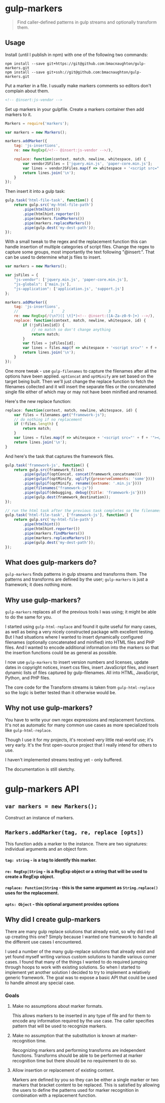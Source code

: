 # gulp-markers #

> Find caller-defined patterns in gulp streams and optionally transform them.

## Usage

Install (until I publish in npm) with one of the following two commands:
```shell
npm install --save git+https://git@github.com:bmacnaughton/gulp-markers.git
npm install --save git+ssh://git@github.com:bmacnaughton/gulp-markers.git
```

Put a marker in a file. I usually make markers comments so editors don't complain about them.
```html
<!-- @insert:js-vendor -->
```

Set up markers in your gulpfile. Create a markers container then add markers to it.
```javascript
Markers = require('markers');

var markers = new Markers();

markers.addMarker({
    tag: 'js-insertions',
    re: new RegExp(/<!-- @insert:js-vendor -->/),

    replace: function(context, match, newline, whitespace, id) {
        var vendorJSFiles = ['jquery.min.js', 'paper-core.min.js'];
        var lines = vendorJSFiles.map(f => whitespace + '<script src="' + f + '"></script>');
        return lines.join('\n');
    }
});
```

Then insert it into a gulp task:
```javascript
gulp.task('html-file-task', function() {
    return gulp.src('my-html-file-path')
        .pipe(htmlhint())
        .pipe(htmlhint.reporter())
        .pipe(markers.findMarkers())
        .pipe(markers.replaceMarkers())
        .pipe(gulp.dest('my-dest-path'));
});
```

With a small tweak to the regex and the replacement function this can handle insertion of multiple categories of script files. Change the regex to capture some groups, most importantly the text following "@insert:". That can be used to determine what js files to insert.

```javascript
var markers = new Markers();

var jsFiles = {
    "js-vendor": ['jquery.min.js', 'paper-core.min.js'],
    "js-globals": ['main.js'],
    "js-application": ['application.js', 'support.js']
};

markers.addMarker({
    tag: 'js-insertions',
    //               1    2                    3
    re: new RegExp(/(\n?)([ \t]*)<!-- @insert:([A-Za-z0-9-]+) -->/),
    replace: function(context, match, newline, whitespace, id) {
        if (!jsFiles[id]) {
            // no match so don't change anything
            return match;
        }
        var files = jsFiles[id];
        var lines = files.map(f => whitespace + '<script src="' + f + '"></script>');
        return lines.join('\n');
    }
});

```

One more tweak - use `gulp-filenames` to capture the filenames after all the options have been applied. `optConcat` and `optMinify` are set based on the target being built. Then we'll just change the replace function to fetch the filenames collected and it will insert the separate files or the concatenated single file either of which may or may not have been minified and renamed.

Here's the new replace function:
```js
replace: function(context, match, newline, whitespace, id) {
    var files = filenames.get("framework-js");
    // do nothing if no replacement
    if (!files.length) {
        return match;
    }
    var lines = files.map(f => whitespace + '<script src="' + f + '"></script>');
    return lines.join('\n');
}
```

And here's the task that captures the framework files.
```js
gulp.task('framework-js', function() {
    return gulp.src(framework_files)
        .pipe(gulpif(optConcat, concat(framework_concatname)))
        .pipe(gulpif(optMinify, uglify({preserveComments: 'some'})))
        .pipe(gulpif(optMinify, rename({extname: '.min.js'})))
        .pipe(filenames("framework-js"))
        .pipe(gulpif(debugging, debug({title: 'framework-js'})))
        .pipe(gulp.dest(framework_destination));
});

// run the html task after the previous task completes so the filenames have been captured.
gulp.task('html-file-task', ['framework-js'], function() {
    return gulp.src('my-html-file-path')
        .pipe(htmlhint())
        .pipe(htmlhint.reporter())
        .pipe(markers.findMarkers())
        .pipe(markers.replaceMarkers())
        .pipe(gulp.dest('my-dest-path'));
});

```

## What does gulp-markers do? ##

`gulp-markers` finds patterns in gulp streams and transforms them. The patterns and transforms are defined by the user; `gulp-markers` is just a framework; it does nothing more.

## Why use gulp-markers? ##

`gulp-markers` replaces all of the previous tools I was using; it might be able to do the same for you.

I started using `gulp-html-replace` and found it quite useful for many cases, as well as being a very nicely constructed package with excellent testing. But I had situations where I wanted to insert dynamically configured filenames (optionally concatenated and minified) into HTML files and PHP files. And I wanted to encode additional information into the markers so that the insertion functions could be as general as possible.

I now use `gulp-markers` to insert version numbers and licenses, update dates in copyright notices, insert css files, insert JavaScript files, and insert dynamic lists of files captured by gulp-filenames. All into HTML, JavaScript, Python, and PHP files.

The core code for the Transform streams is taken from `gulp-html-replace` so the logic is better tested than it otherwise would be.

## Why not use gulp-markers? ##

You have to write your own regex expressions and replacement functions. It's not as automatic for many common use cases as more specialized tools like `gulp-html-replace`.

Though I use it for my projects, it's received very little real-world use; it's very early. It's the first open-source project that I really intend for others to use.

I haven't implemented streams testing yet - only buffered.

The documentation is still sketchy.

# gulp-markers API

## `var markers = new Markers();`
Construct an instance of markers.

## `Markers.addMarker(tag, re, replace [opts])`
This function adds a marker to the instance. There are two signatures: individual arguments and an object form.

#### `tag: string` - is a tag to identify this marker.
#### `re: RegExp|String` - is a RegExp object or a string that will be used to create a RegExp object.
#### `replace: Function|String` - this is the same argument as `String.replace()` uses for the replacement.
#### `opts: Object` - this optional argument provides options

## Why did I create gulp-markers ##

There are many gulp replace solutions that already exist, so why did I end up creating this one? Simply because I wanted one framework to handle all the different use cases I encountered.

I used a number of the many gulp-replace solutions that already exist and yet found myself writing various custom solutions to handle various corner cases. I found that many of the things I wanted to do required jumping through hoops to work with existing solutions. So when I started to implement yet another solution I decided to try to implement a relatively generic framework. The goal was to expose a basic API that could be used to handle almost any special case.

### Goals ###

1. Make no assumptions about marker formats.

    This allows markers to be inserted in any type of file and for them to encode any information required by the use case. The caller specifies pattern that will be used to recognize markers.

2. Make no assumption that the substitution is known at marker-recognition time.

    Recognizing markers and performing transforms are independent functions. Transforms should be able to be performed at marker recognition time but there should be no requirement to do so.

3. Allow insertion or replacement of existing content.

    Markers are defined by you so they can be either a single marker or two markers that bracket content to be replaced. This is satisfied by allowing the users to define the patterns used for marker recognition in combination with a replacement function.







